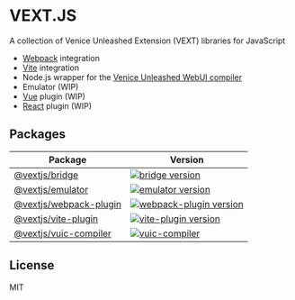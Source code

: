 # VEXT.JS

A collection of Venice Unleashed Extension (VEXT) libraries for JavaScript

- [Webpack](https://webpack.js.org/) integration
- [Vite](https://vitejs.dev/) integration
- Node.js wrapper for the [Venice Unleashed WebUI compiler](https://docs.veniceunleashed.net/modding/custom-ui/#compiling-a-webui-package)
- Emulator (WIP)
- [Vue](https://vuejs.org/) plugin (WIP)
- [React](https://reactjs.org/) plugin (WIP)

## Packages

| Package                                           | Version                                                                                                                                |
| ------------------------------------------------- | -------------------------------------------------------------------------------------------------------------------------------------- |
| [@vextjs/bridge](packages/bridge)                 | [![bridge version](https://img.shields.io/npm/v/@vextjs/bridge.svg)](https://npmjs.com/package/@vextjs/bridge)                         |
| [@vextjs/emulator](packages/emulator)             | [![emulator version](https://img.shields.io/npm/v/@vextjs/emulator.svg)](https://npmjs.com/package/@vextjs/emulator)                   |
| [@vextjs/webpack-plugin](packages/webpack-plugin) | [![webpack-plugin version](https://img.shields.io/npm/v/@vextjs/webpack-plugin.svg)](https://npmjs.com/package/@vextjs/webpack-plugin) |
| [@vextjs/vite-plugin](packages/vite-plugin)       | [![vite-plugin version](https://img.shields.io/npm/v/@vextjs/vite-plugin.svg)](https://npmjs.com/package/@vextjs/vite-plugin)          |
| [@vextjs/vuic-compiler](packages/vuic-compiler)   | [![vuic-compiler](https://img.shields.io/npm/v/@vextjs/vuic-compiler.svg)](https://npmjs.com/package/@vextjs/vuic-compiler)            |

## License

MIT
